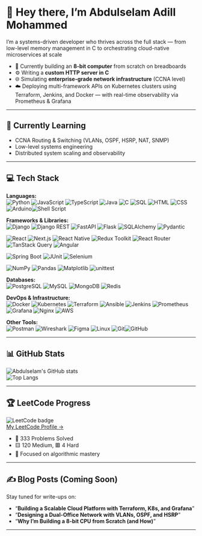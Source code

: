 # 👋 Hey there, I’m Abdulselam Adill Mohammed

I’m a systems-driven developer who thrives across the full stack — from low-level memory management in C to orchestrating cloud-native microservices at scale

- 🧠 Currently building an **8-bit computer** from scratch on breadboards  
- ⚙️ Writing a **custom HTTP server in C**  
- 🌐 Simulating **enterprise-grade network infrastructure** (CCNA level)  
- ☁️ Deploying multi-framework APIs on Kubernetes clusters using Terraform, Jenkins, and Docker — with real-time observability via Prometheus & Grafana  

---

## 🧠 Currently Learning

- CCNA Routing & Switching (VLANs, OSPF, HSRP, NAT, SNMP)  
- Low-level systems engineering  
- Distributed system scaling and observability  

---

## 💻 Tech Stack

**Languages:**  
![Python](https://img.shields.io/badge/-Python-3776AB?style=for-the-badge&logo=python&logoColor=white) ![JavaScript](https://img.shields.io/badge/-JavaScript-F7DF1E?style=for-the-badge&logo=javascript&logoColor=black) ![TypeScript](https://img.shields.io/badge/-TypeScript-3178C6?style=for-the-badge&logo=typescript&logoColor=white) ![Java](https://img.shields.io/badge/-Java-007396?style=for-the-badge&logo=openjdk&logoColor=white) ![C](https://img.shields.io/badge/-C-A8B9CC?style=for-the-badge&logo=c&logoColor=black) ![SQL](https://img.shields.io/badge/-SQL-4479A1?style=for-the-badge&logo=mysql&logoColor=white) ![HTML](https://img.shields.io/badge/-HTML5-E34F26?style=for-the-badge&logo=html5&logoColor=white) ![CSS](https://img.shields.io/badge/-CSS3-1572B6?style=for-the-badge&logo=css3&logoColor=white) ![Arduino](https://img.shields.io/badge/-Arduino-00979D?style=for-the-badge&logo=arduino&logoColor=white)![Shell Script](https://img.shields.io/badge/-Shell_Script-121011?style=for-the-badge&logo=gnu-bash&logoColor=white)

**Frameworks & Libraries:**  
![Django](https://img.shields.io/badge/-Django-092E20?style=for-the-badge&logo=django&logoColor=white)
![Django REST](https://img.shields.io/badge/-DRF-FF1709?style=for-the-badge&logo=django&logoColor=white)
![FastAPI](https://img.shields.io/badge/-FastAPI-009688?style=for-the-badge&logo=fastapi&logoColor=white)
![Flask](https://img.shields.io/badge/-Flask-000000?style=for-the-badge&logo=flask&logoColor=white)
![SQLAlchemy](https://img.shields.io/badge/-SQLAlchemy-FF1717?style=for-the-badge&logo=databricks&logoColor=white)
![Pydantic](https://img.shields.io/badge/-Pydantic-009688?style=for-the-badge&logo=python&logoColor=white)

![React](https://img.shields.io/badge/-React-20232A?style=for-the-badge&logo=react&logoColor=61DAFB)
![Next.js](https://img.shields.io/badge/-Next.js-000000?style=for-the-badge&logo=next.js&logoColor=white)
![React Native](https://img.shields.io/badge/-React_Native-20232A?style=for-the-badge&logo=react&logoColor=61DAFB)
![Redux Toolkit](https://img.shields.io/badge/-Redux_Toolkit-764ABC?style=for-the-badge&logo=redux&logoColor=white)
![React Router](https://img.shields.io/badge/-React_Router-CA4245?style=for-the-badge&logo=reactrouter&logoColor=white)
![TanStack Query](https://img.shields.io/badge/-TanStack_Query-FF4154?style=for-the-badge&logo=react-query&logoColor=white)
![Angular](https://img.shields.io/badge/-Angular-DD0031?style=for-the-badge&logo=angular&logoColor=white)

![Spring Boot](https://img.shields.io/badge/-Spring_Boot-6DB33F?style=for-the-badge&logo=spring-boot&logoColor=white)
![JUnit](https://img.shields.io/badge/-JUnit-25A162?style=for-the-badge&logo=java&logoColor=white)
![Selenium](https://img.shields.io/badge/-Selenium-43B02A?style=for-the-badge&logo=selenium&logoColor=white)

![NumPy](https://img.shields.io/badge/-NumPy-013243?style=for-the-badge&logo=numpy&logoColor=white)
![Pandas](https://img.shields.io/badge/-Pandas-150458?style=for-the-badge&logo=pandas&logoColor=white)
![Matplotlib](https://img.shields.io/badge/-Matplotlib-11557C?style=for-the-badge&logo=plotly&logoColor=white)
![unittest](https://img.shields.io/badge/-unittest-3776AB?style=for-the-badge&logo=python&logoColor=white)

**Databases:**  
![PostgreSQL](https://img.shields.io/badge/-PostgreSQL-4169E1?style=for-the-badge&logo=postgresql&logoColor=white) ![MySQL](https://img.shields.io/badge/-MySQL-4479A1?style=for-the-badge&logo=mysql&logoColor=white) ![MongoDB](https://img.shields.io/badge/-MongoDB-47A248?style=for-the-badge&logo=mongodb&logoColor=white) ![Redis](https://img.shields.io/badge/-Redis-DC382D?style=for-the-badge&logo=redis&logoColor=white)

**DevOps & Infrastructure:**  
![Docker](https://img.shields.io/badge/-Docker-2496ED?style=for-the-badge&logo=docker&logoColor=white) ![Kubernetes](https://img.shields.io/badge/-Kubernetes-326CE5?style=for-the-badge&logo=kubernetes&logoColor=white) ![Terraform](https://img.shields.io/badge/-Terraform-7B42BC?style=for-the-badge&logo=terraform&logoColor=white) ![Ansible](https://img.shields.io/badge/-Ansible-EE0000?style=for-the-badge&logo=ansible&logoColor=white) ![Jenkins](https://img.shields.io/badge/-Jenkins-D24939?style=for-the-badge&logo=jenkins&logoColor=white) ![Prometheus](https://img.shields.io/badge/-Prometheus-E6522C?style=for-the-badge&logo=prometheus&logoColor=white) ![Grafana](https://img.shields.io/badge/-Grafana-F46800?style=for-the-badge&logo=grafana&logoColor=white) ![Nginx](https://img.shields.io/badge/-Nginx-009639?style=for-the-badge&logo=nginx&logoColor=white) ![AWS](https://img.shields.io/badge/-AWS-232F3E?style=for-the-badge&logo=amazon-aws&logoColor=white)

**Other Tools:**  
![Postman](https://img.shields.io/badge/-Postman-FF6C37?style=for-the-badge&logo=postman&logoColor=white) ![Wireshark](https://img.shields.io/badge/-Wireshark-1679A7?style=for-the-badge&logo=wireshark&logoColor=white) ![Figma](https://img.shields.io/badge/-Figma-F24E1E?style=for-the-badge&logo=figma&logoColor=white) ![Linux](https://img.shields.io/badge/-Linux-FCC624?style=for-the-badge&logo=linux&logoColor=black) ![Git](https://img.shields.io/badge/-Git-F05032?style=for-the-badge&logo=git&logoColor=white)![GitHub](https://img.shields.io/badge/-GitHub-181717?style=for-the-badge&logo=github&logoColor=white)

---

## 📊 GitHub Stats

![Abdulselam's GitHub stats](https://github-readme-stats.vercel.app/api?username=abdulselamadillmohammed&show_icons=true&theme=tokyonight&count_private=true)  
![Top Langs](https://github-readme-stats.vercel.app/api/top-langs/?username=abdulselamadillmohammed&layout=compact&theme=tokyonight)

---

## 🏆 LeetCode Progress

![LeetCode badge](https://img.shields.io/badge/-LeetCode-FFA116?style=for-the-badge&logo=leetcode&logoColor=black)  
[My LeetCode Profile →](https://leetcode.com/u/amonarch123/)

- 🔢 333 Problems Solved  
- 🟨 120 Medium, 🟥 4 Hard  
- 🎯 Focused on algorithmic mastery  

---

## ✍️ Blog Posts (Coming Soon)

Stay tuned for write-ups on:  
- “**Building a Scalable Cloud Platform with Terraform, K8s, and Grafana**”  
- “**Designing a Dual-Office Network with VLANs, OSPF, and HSRP**”  
- “**Why I’m Building a 8-bit CPU from Scratch (and How)**”  

---

<!-- Proudly created with GPRM ( https://gprm.itsvg.in ) -->

